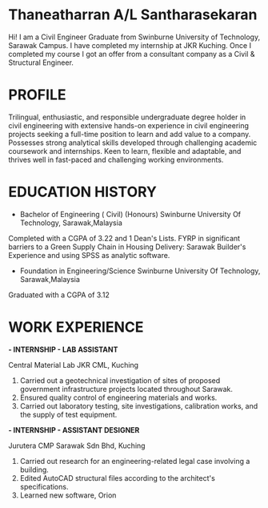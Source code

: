 # Thaneatharran A/L Santharasekaran

Hi! I am a Civil Engineer Graduate from Swinburne University of Technology, Sarawak Campus. I have completed my internship at JKR Kuching. Once I completed my course I got an offer from a consultant company as a Civil & Structural Engineer. 

# PROFILE
Trilingual, enthusiastic, and responsible undergraduate degree holder in civil engineering with extensive hands-on experience in civil engineering projects seeking a full-time position to learn and add value to a company. Possesses strong analytical skills developed through challenging academic coursework and internships. Keen to learn, flexible and adaptable, and thrives well in fast-paced and challenging working environments.

# EDUCATION HISTORY

- Bachelor of Engineering ( Civil) (Honours)
  Swinburne University Of Technology, Sarawak,Malaysia

Completed with a CGPA of 3.22 and 1 Dean's Lists. FYRP in significant barriers to a Green Supply Chain in Housing Delivery: Sarawak Builder's Experience and using
SPSS as analytic software.

- Foundation in Engineering/Science
Swinburne University Of Technology, Sarawak,Malaysia

Graduated with a CGPA of 3.12

# WORK EXPERIENCE

**- INTERNSHIP - LAB ASSISTANT**

Central Material Lab JKR CML, Kuching

1) Carried out a geotechnical investigation of sites of proposed
    government infrastructure projects located throughout Sarawak.
2) Ensured quality control of engineering materials and works.
3) Carried out laboratory testing, site investigations, calibration
    works, and the supply of test equipment.

**- INTERNSHIP - ASSISTANT DESIGNER**

Jurutera CMP Sarawak Sdn Bhd, Kuching

1) Carried out research for an engineering-related legal case involving a building.
2) Edited AutoCAD structural files according to the architect's specifications.
3) Learned new software, Orion
